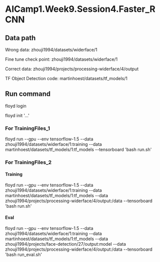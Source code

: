 # AICamp1.Week9.Session4.Faster_RCNN

## Data path

Wrong data: zhouji1994/datasets/widerface/1

Fine tune check point: zhouji1994/datasets/widerface/1

Correct data: zhouji1994/projects/processing-widerface/4/output

TF Object Detection code: martinhoest/datasets/tf_models/1


## Run command

floyd login

floyd init '...'


### For TrainingFiles_1

floyd run --gpu --env tensorflow-1.5 --data zhouji1994/datasets/widerface/1:training --data martinhoest/datasets/tf_models/1:tf_models --tensorboard 'bash run.sh'


### For TrainingFiles_2

#### Training

floyd run --gpu --env tensorflow-1.5 --data zhouji1994/datasets/widerface/1:training --data martinhoest/datasets/tf_models/1:tf_models --data zhouji1994/projects/processing-widerface/4/output:/data --tensorboard 'bash run.sh'

#### Eval

floyd run --gpu --env tensorflow-1.5 --data zhouji1994/datasets/widerface/1:training --data martinhoest/datasets/tf_models/1:tf_models --data zhouji1994/projects/face-detection/27/output:model --data zhouji1994/projects/processing-widerface/4/output:/data --tensorboard 'bash run_eval.sh'

